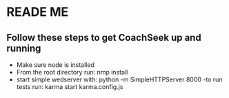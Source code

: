 READE ME
==============

Follow these steps to get CoachSeek up and running
--------------

- Make sure node is installed
- From the root directory run:
    nmp install
- start simple wedserver with: 
    python -m SimpleHTTPServer 8000
-to run tests run:
    karma start karma.config.js
